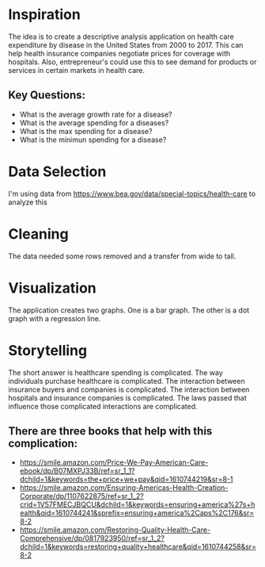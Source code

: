 # Inspiration
The idea is to create a descriptive analysis application on health care expenditure by disease in the United States from 2000 to 2017. This can help health insurance companies negotiate prices for coverage with hospitals. Also, entrepreneur's could use this to see demand for products or services in certain markets in health care.
## Key Questions:
* What is the average growth rate for a disease?
* What is the average spending for a diseases?
* What is the max spending for a disease?
* What is the minimun spending for a disease?

# Data Selection
I'm using data from https://www.bea.gov/data/special-topics/health-care to analyze this

# Cleaning
The data needed some rows removed and a transfer from wide to tall.

# Visualization
The application creates two graphs. One is a bar graph. The other is a dot graph with a regression line.

# Storytelling
The short answer is healthcare spending is complicated. The way individuals purchase healthcare is complicated. The interaction between insurance buyers and companies is complicated. The interaction between hospitals and insurance companies is complicated. The laws passed that influence those complicated interactions are complicated.
## There are three books that help with this complication:
* https://smile.amazon.com/Price-We-Pay-American-Care-ebook/dp/B07MXPJ33B/ref=sr_1_1?dchild=1&keywords=the+price+we+pay&qid=1610744219&sr=8-1
* https://smile.amazon.com/Ensuring-Americas-Health-Creation-Corporate/dp/1107622875/ref=sr_1_2?crid=1V57FMECJBQCU&dchild=1&keywords=ensuring+america%27s+health&qid=1610744241&sprefix=ensuring+america%2Caps%2C176&sr=8-2
* https://smile.amazon.com/Restoring-Quality-Health-Care-Comprehensive/dp/0817923950/ref=sr_1_2?dchild=1&keywords=restoring+quality+healthcare&qid=1610744258&sr=8-2
